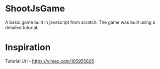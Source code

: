 # ShootJsGame
A basic game built in javascript from scratch. The game was built using a detailed tutorial.

# Inspiration
Tutorial Url - https://vimeo.com/105955605


